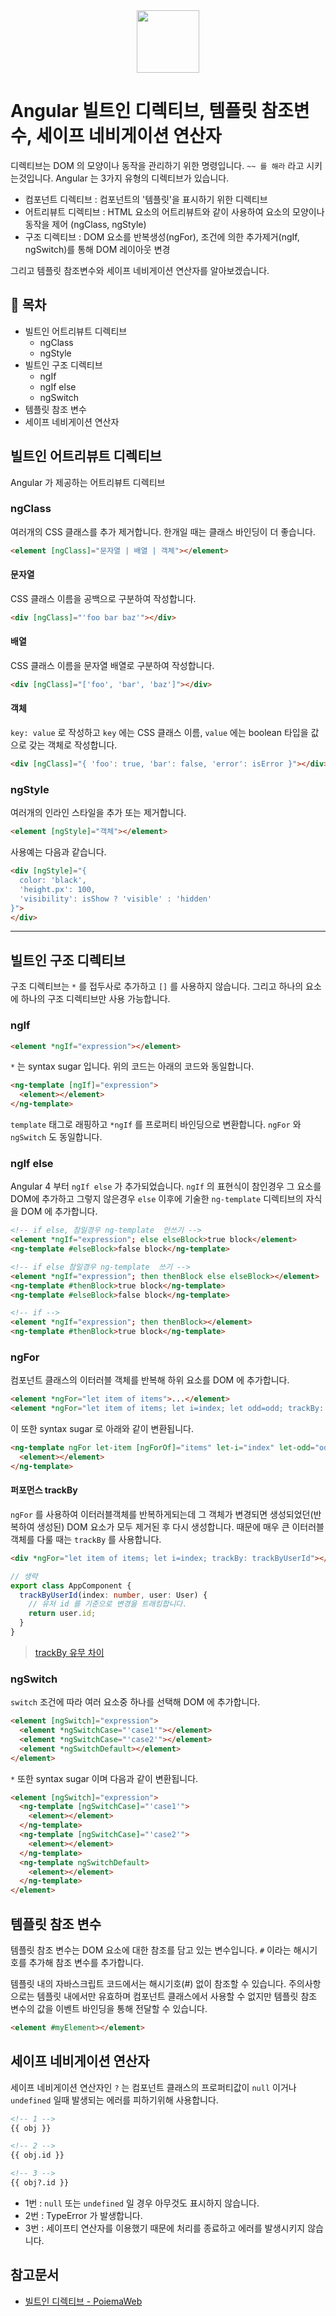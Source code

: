 <div align="center">
  <img src="https://upload.wikimedia.org/wikipedia/commons/thumb/c/cf/Angular_full_color_logo.svg/250px-Angular_full_color_logo.svg.png" style="width: 100px; height: 100px;">
</div>

# Angular 빌트인 디렉티브, 템플릿 참조변수, 세이프 네비게이션 연산자
디렉티브는 DOM 의 모양이나 동작을 관리하기 위한 명령입니다. `~~ 를 해라` 라고 시키는것입니다. Angular 는 3가지 유형의 디렉티브가 있습니다.

* 컴포넌트 디렉티브 : 컴포넌트의 '템플릿'을 표시하기 위한 디렉티브
* 어트리뷰트 디렉티브 : HTML 요소의 어트리뷰트와 같이 사용하여 요소의 모양이나 동작을 제어 (ngClass, ngStyle)
* 구조 디렉티브 : DOM 요소를 반복생성(ngFor), 조건에 의한 추가제거(ngIf, ngSwitch)를 통해 DOM 레이아웃 변경

그리고 템플릿 참조변수와 세이프 네비게이션 연산자를 알아보겠습니다.

## 📝 목차
* 빌트인 어트리뷰트 디렉티브
  * ngClass
  * ngStyle
* 빌트인 구조 디렉티브
  * ngIf
  * ngIf else
  * ngSwitch
* 템플릿 참조 변수
* 세이프 네비게이션 연산자


## 빌트인 어트리뷰트 디렉티브
Angular 가 제공하는 어트리뷰트 디렉티브

### ngClass
여러개의 CSS 클래스를 추가 제거합니다. 한개일 때는 클래스 바인딩이 더 좋습니다.
```html
<element [ngClass]="문자열 | 배열 | 객체"></element>
```

#### 문자열
CSS 클래스 이름을 공백으로 구분하여 작성합니다.
```html
<div [ngClass]="'foo bar baz'"></div>
```

#### 배열
CSS 클래스 이름을 문자열 배열로 구분하여 작성합니다.
```html
<div [ngClass]="['foo', 'bar', 'baz']"></div>
```

#### 객체
`key: value` 로 작성하고 `key` 에는 CSS 클래스 이름, `value` 에는 boolean 타입을 값으로 갖는 객체로 작성합니다.
```html
<div [ngClass]="{ 'foo': true, 'bar': false, 'error': isError }"></div>
```

### ngStyle
여러개의 인라인 스타일을 추가 또는 제거합니다.
```html
<element [ngStyle]="객체"></element>
```

사용예는 다음과 같습니다.
```html
<div [ngStyle]="{
  color: 'black',
  'height.px': 100,
  'visibility': isShow ? 'visible' : 'hidden'
}">
</div>
```

---

## 빌트인 구조 디렉티브
구조 디렉티브는 `*` 를 접두사로 추가하고 `[]` 를 사용하지 않습니다. 그리고 하나의 요소에 하나의 구조 디렉티브만 사용 가능합니다.

### ngIf
```html
<element *ngIf="expression"></element>
```

`*` 는 syntax sugar 입니다. 위의 코드는 아래의 코드와 동일합니다.
```html
<ng-template [ngIf]="expression">
  <element></element>
</ng-template>
```

`template` 태그로 래핑하고 `*ngIf` 를 프로퍼티 바인딩으로 변환합니다. `ngFor` 와 `ngSwitch` 도 동일합니다.

### ngIf else
Angular 4 부터 `ngIf else` 가 추가되었습니다. `ngIf` 의 표현식이 참인경우 그 요소를 DOM에 추가하고 그렇지 않은경우 `else` 이후에 기술한 `ng-template` 디렉티브의 자식을 DOM 에 추가합니다.

```html
<!-- if else, 참일경우 ng-template  안쓰기 -->
<element *ngIf="expression"; else elseBlock>true block</element>
<ng-template #elseBlock>false block</ng-template>

<!-- if else 참일경우 ng-template  쓰기 -->
<element *ngIf="expression"; then thenBlock else elseBlock></element>
<ng-template #thenBlock>true block</ng-template>
<ng-template #elseBlock>false block</ng-template>

<!-- if -->
<element *ngIf="expression"; then thenBlock></element>
<ng-template #thenBlock>true block</ng-template>
```

### ngFor
컴포넌트 클래스의 이터러블 객체를 반복해 하위 요소를 DOM 에 추가합니다.

```html
<element *ngFor="let item of items">...</element>
<element *ngFor="let item of items; let i=index; let odd=odd; trackBy: trackById">...</element>
```
이 또한 syntax sugar 로 아래와 같이 변환됩니다.

```html
<ng-template ngFor let-item [ngForOf]="items" let-i="index" let-odd="odd" [ngForTrackBy]="trackById">
  <element></element>
</ng-template>
```

#### 퍼포먼스 trackBy
`ngFor` 를 사용하여 이터러블객체를 반복하게되는데 그 객체가 변경되면 생성되었던(반복하여 생성된) DOM 요소가 모두 제거된 후 다시 생성합니다. 때문에 매우 큰 이터러블객체를 다룰 때는 `trackBy` 를 사용합니다.

```html
<div *ngFor="let item of items; let i=index; trackBy: trackByUserId"></div>
```
```ts
// 생략
export class AppComponent {
  trackByUserId(index: number, user: User) {
    // 유저 id 를 기준으로 변경을 트래킹합니다.
    return user.id;
  }
}
```
> [trackBy 유무 차이](http://bennadel.github.io/JavaScript-Demos/demos/track-by-ngrepeat-angularjs/)

### ngSwitch
`switch` 조건에 따라 여러 요소중 하나를 선택해 DOM 에 추가합니다.
```html
<element [ngSwitch]="expression">
  <element *ngSwitchCase="'case1'"></element>
  <element *ngSwitchCase="'case2'"></element>
  <element *ngSwitchDefault></element>
</element>
```

`*` 또한 syntax sugar 이며 다음과 같이 변환됩니다.

```html
<element [ngSwitch]="expression">
  <ng-template [ngSwitchCase]="'case1'">
    <element></element>
  </ng-template>
  <ng-template [ngSwitchCase]="'case2'">
    <element></element>
  </ng-template>
  <ng-template ngSwitchDefault>
    <element></element>
  </ng-template>
</element>
```

## 템플릿 참조 변수
템플릿 참조 변수는 DOM 요소에 대한 참조를 담고 있는 변수입니다. `#` 이라는 해시기호를 추가해 참조 변수를 추가합니다.

템플릿 내의 자바스크립트 코드에서는 해시기호(#) 없이 참조할 수 있습니다. 주의사항으로는 템플릿 내에서만 유효하며 컴포넌트 클래스에서 사용할 수 없지만 템플릿 참조 변수의 값을 이벤트 바인딩을 통해 전달할 수 있습니다.
```html
<element #myElement></element>
```

## 세이프 네비게이션 연산자
세이프 네비게이션 연산자인 `?` 는 컴포넌트 클래스의 프로퍼티값이 `null` 이거나 `undefined` 일때 발생되는 에러를 피하기위해 사용합니다.
```html
<!-- 1 -->
{{ obj }}

<!-- 2 -->
{{ obj.id }}

<!-- 3 -->
{{ obj?.id }}
```
* 1번 : `null` 또는 `undefined` 일 경우 아무것도 표시하지 않습니다.
* 2번 : TypeError 가 발생합니다.
* 3번 : 세이프티 연산자를 이용했기 때문에 처리를 종료하고 에러를 발생시키지 않습니다.

## 참고문서
* [빌트인 디렉티브 - PoiemaWeb](https://poiemaweb.com/angular-component-built-in-directive)
